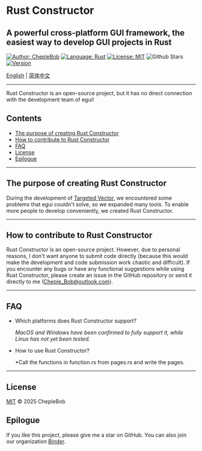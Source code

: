 # Rust Constructor

## A powerful cross-platform GUI framework, the easiest way to develop GUI projects in Rust

[![Author: ChepleBob](https://img.shields.io/badge/Author-ChepleBob-00B4D8)](https://github.com/ChepleBob30)
[![Language: Rust](https://img.shields.io/badge/Language-Rust-5F4C49)](https://www.rust-lang.org/)
[![License: MIT](https://img.shields.io/badge/License-MIT-yellow.svg)](https://opensource.org/licenses/MIT)
![Github Stars](https://img.shields.io/github/stars/ChepleBob30/Rust-Constructor?style=flat&color=red)
[![Version](https://img.shields.io/badge/Version-v1.2.1-09EEE7)](https://github.com/ChepleBob30/Rust-Constructor/releases)

[English](./README.md) | [简体中文](./README_zh.md)

---

Rust Constructor is an open-source project, but it has no direct connection with the development team of egui!

## Contents

- [The purpose of creating Rust Constructor](#the-purpose-of-creating-rust-constructor)
- [How to contribute to Rust Constructor](#how-to-contribute-to-rust-constructor)
- [FAQ](#faq)
- [License](#license)
- [Epilogue](#epilogue)

---

## The purpose of creating Rust Constructor

During the development of [Targeted Vector](https://github.com/ChepleBob30/Targeted-Vector/), we encountered some problems that egui couldn't solve, so we expanded many tools. To enable more people to develop conveniently, we created Rust Constructor.

---

## How to contribute to Rust Constructor

Rust Constructor is an open-source project. However, due to personal reasons, I don't want anyone to submit code directly (because this would make the development and code submission work chaotic and difficult). If you encounter any bugs or have any functional suggestions while using Rust Constructor, please create an issue in the GitHub repository or send it directly to me (<Cheple_Bob@outlook.com>).

---

## FAQ

- Which platforms does Rust Constructor support?

    *MacOS and Windows have been confirmed to fully support it, while Linux has not yet been tested.*

- How to use Rust Constructor?

    *Call the functions in function.rs from pages.rs and write the pages.

---

## License

[MIT](./LICENSE-MIT) © 2025 ChepleBob

## Epilogue

If you like this project, please give me a star on GitHub. You can also join our organization [Binder](https://github.com/Binder-organize).
